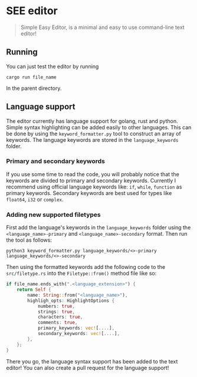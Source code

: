 # SEE editor

> Simple Easy Editor, is a minimal and easy to use command-line text editor!

## Running

You can just test the editor by running

```
cargo run file_name
```

In the parent directory.

## Language support

The editor currently has language support for golang, rust and python. Simple syntax highlighting can be added easily to other languages. This can be done by using the `keyword_formatter.py` tool to construct an array of keywords. The language keywords are stored in the `language_keywords` folder.

### Primary and secondary keywords

If you use some time to read the code, you will probably notice that the keywords are divided to primary and secondary keywords. Currently I recommend using official language keywords like: `if`, `while`, `function` as primary keywords. Secondary keywords are best used for types like `float64`, `i32` or `complex`.

### Adding new supported filetypes

First add the language's keywords in the `language_keywords` folder using the `<language_name>-primary` and `<language_name>-secondary` format. Then run the tool as follows:

```
python3 keyword_formatter.py language_keywords/<>-primary language_keywords/<>-secondary
```

Then using the formatted keywords add the following code to the `src/filetype.rs` into the `Filetype::from()` method file like so:

```rust
if file_name.ends_with(".<language_extension>") {
    return Self {
        name: String::from("<language_name>"),
        highligh_opts: HighlightOptions {
            numbers: true,
            strings: true,
            characters: true,
            comments: true,
            primary_keywords: vec![....],
            secondary_keywords: vec![....],
        },
    };
}
```

There you go, the language syntax support has been added to the text editor! You can also create a pull request for the language support!
